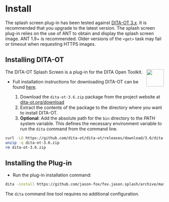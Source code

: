 <h1>Install</h1>

The splash screen plug-in has been tested against [DITA-OT 3.x](http://www.dita-ot.org/download). It is recommended that
you upgrade to the latest version. The splash screen plug-in relies on the use of ANT to obtain and display the splash
screen image. ANT 1.9+ is recommended. Older versions of the `<get>` task may fail or timeout when requesting HTTPS
images.

## Installing DITA-OT

<a href="https://www.dita-ot.org"><img src="https://www.dita-ot.org/images/dita-ot-logo.svg" align="right" width="55" height="55"></a>

The DITA-OT Splash Screen is a plug-in for the DITA Open Toolkit.

-   Full installation instructions for downloading DITA-OT can be found
    [here](https://www.dita-ot.org/3.6/topics/installing-client.html).

    1.  Download the `dita-ot-3.6.zip` package from the project website at
        [dita-ot.org/download](https://www.dita-ot.org/download)
    2.  Extract the contents of the package to the directory where you want to install DITA-OT.
    3.  **Optional**: Add the absolute path for the `bin` directory to the _PATH_ system variable. This defines the
        necessary environment variable to run the `dita` command from the command line.

```bash
curl -LO https://github.com/dita-ot/dita-ot/releases/download/3.6/dita-ot-3.6.zip
unzip -q dita-ot-3.6.zip
rm dita-ot-3.6.zip
```

## Installing the Plug-in

-   Run the plug-in installation command:

```bash
dita -install https://github.com/jason-fox/fox.jason.splash/archive/master.zip
```

The `dita` command line tool requires no additional configuration.
